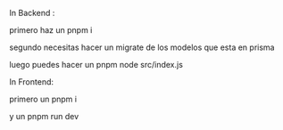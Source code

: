 In Backend :

  primero haz un pnpm i
  
  segundo necesitas hacer un migrate de los modelos que esta en prisma
  
  luego puedes hacer un pnpm node src/index.js

In Frontend:

  primero un pnpm i 

  
  y un pnpm run dev
